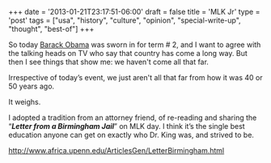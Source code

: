 +++
date = '2013-01-21T23:17:51-06:00'
draft = false
title = 'MLK Jr'
type = 'post'
tags = ["usa", "history", "culture", "opinion", "special-write-up", "thought", "best-of"]
+++

So today <a href="https://en.wikipedia.org/wiki/Barack_Obama">Barack Obama</a> was sworn in for term # 2, and I want to agree with the talking heads on TV who say that country has come a long way.  But then I see things that show me: we haven't come all that far.<br />  

Irrespective of today’s event, we just aren't all that far from how it was 40 or 50 years ago.<br />

It weighs. <br />

I adopted a tradition from an attorney friend, of re-reading and sharing the “<b><i>Letter from a Birmingham Jail</i></b>” on MLK day. I think it’s the single best education anyone can get on exactly who Dr. King was, and strived to be. <br />

http://www.africa.upenn.edu/ArticlesGen/LetterBirmingham.html

